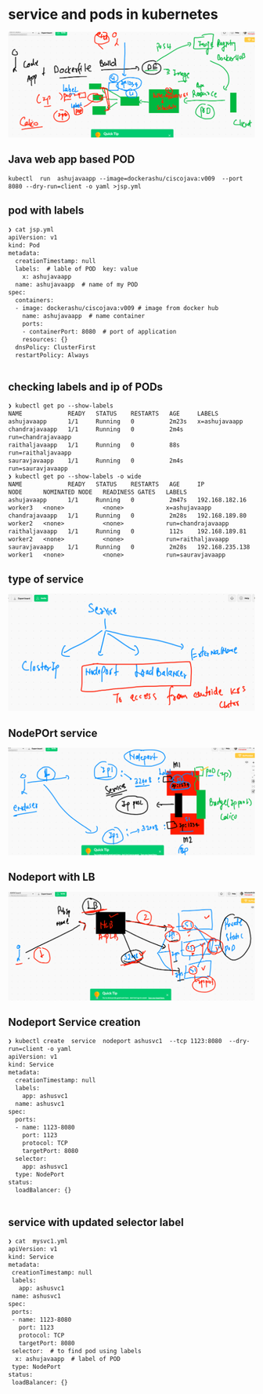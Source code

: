 # service and pods in kubernetes 

<img src="podsvc.png">

## Java web app based POD 

```
kubectl  run  ashujavaapp --image=dockerashu/ciscojava:v009  --port 8080 --dry-run=client -o yaml >jsp.yml

```

## pod with labels 

```
❯ cat jsp.yml
apiVersion: v1
kind: Pod
metadata:
  creationTimestamp: null
  labels:  # lable of POD  key: value 
    x: ashujavaapp
  name: ashujavaapp  # name of my POD 
spec:
  containers:
  - image: dockerashu/ciscojava:v009 # image from docker hub 
    name: ashujavaapp  # name container 
    ports:
    - containerPort: 8080  # port of application 
    resources: {}
  dnsPolicy: ClusterFirst
  restartPolicy: Always
  
  ```
  
  ## checking labels and ip of PODs
  
  ```
  ❯ kubectl get po --show-labels
NAME             READY   STATUS    RESTARTS   AGE     LABELS
ashujavaapp      1/1     Running   0          2m23s   x=ashujavaapp
chandrajavaapp   1/1     Running   0          2m4s    run=chandrajavaapp
raithaljavaapp   1/1     Running   0          88s     run=raithaljavaapp
sauravjavaapp    1/1     Running   0          2m4s    run=sauravjavaapp
❯ kubectl get po --show-labels -o wide
NAME             READY   STATUS    RESTARTS   AGE     IP                NODE      NOMINATED NODE   READINESS GATES   LABELS
ashujavaapp      1/1     Running   0          2m47s   192.168.182.16    worker3   <none>           <none>            x=ashujavaapp
chandrajavaapp   1/1     Running   0          2m28s   192.168.189.80    worker2   <none>           <none>            run=chandrajavaapp
raithaljavaapp   1/1     Running   0          112s    192.168.189.81    worker2   <none>           <none>            run=raithaljavaapp
sauravjavaapp    1/1     Running   0          2m28s   192.168.235.138   worker1   <none>           <none>            run=sauravjavaapp

```

## type of service 

<img src="typesvc.png">

## NodePOrt service 

<img src="npsvc.png">


## Nodeport with LB 

<img src="lb.png">

## Nodeport Service creation 

```
❯ kubectl create  service  nodeport ashusvc1  --tcp 1123:8080  --dry-run=client -o yaml
apiVersion: v1
kind: Service
metadata:
  creationTimestamp: null
  labels:
    app: ashusvc1
  name: ashusvc1
spec:
  ports:
  - name: 1123-8080
    port: 1123
    protocol: TCP
    targetPort: 8080
  selector:
    app: ashusvc1
  type: NodePort
status:
  loadBalancer: {}
  
  ```
  
 ## service with updated selector label
 
 ```
 ❯ cat  mysvc1.yml
apiVersion: v1
kind: Service
metadata:
  creationTimestamp: null
  labels:
    app: ashusvc1
  name: ashusvc1
spec:
  ports:
  - name: 1123-8080
    port: 1123
    protocol: TCP
    targetPort: 8080
  selector:  # to find pod using labels 
   x: ashujavaapp  # label of POD 
  type: NodePort
status:
  loadBalancer: {}
  
 ```
  


